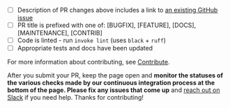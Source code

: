 


- [ ] Description of PR changes above includes a link to [an existing GitHub issue](https://github.com/great-expectations/great_expectations/issues)
- [ ] PR title is prefixed with one of: [BUGFIX], [FEATURE], [DOCS], [MAINTENANCE], [CONTRIB]
- [ ] Code is linted - run `invoke lint` (uses `black` + `ruff`)
- [ ] Appropriate tests and docs have been updated

For more information about contributing, see [Contribute](https://docs.greatexpectations.io/docs/contributing/contributing_checklist).

After you submit your PR, keep the page open and **monitor the statuses of the various checks made by our continuous integration process at the bottom of the page. Please fix any issues that come up** and [reach out on Slack](https://greatexpectations.io/slack) if you need help. Thanks for contributing!
